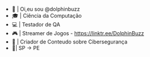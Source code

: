 - 👋 | Oi,eu sou @dolphinbuzz
- 🎓 | Ciência da Computação
- 💻 | Testador de QA
- 🎮 | Streamer de Jogos - https://linktr.ee/DolphinBuzz
- 📲 | Criador de Conteudo sobre Cibersegurança
- 📍| SP -> PE

<!---
dolphinbuzz/dolphinbuzz is a ✨ special ✨ repository because its `README.md` (this file) appears on your GitHub profile.
You can click the Preview link to take a look at your changes.
--->
